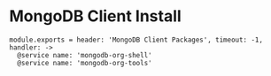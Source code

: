
# MongoDB Client Install

    module.exports = header: 'MongoDB Client Packages', timeout: -1, handler: ->
      @service name: 'mongodb-org-shell'
      @service name: 'mongodb-org-tools'

